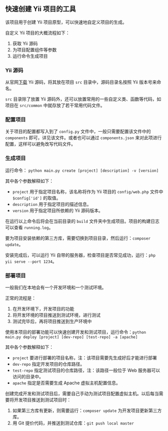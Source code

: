 ## 快速创建 Yii 项目的工具

该项目用于创建 Yii 项目原型，可以快速地自定义项目的生成。

自定义 Yii 项目的大概流程如下：

1. 获取 Yii 源码
2. 为项目配置组件等参数
3. 运行命令生成项目

### Yii 源码

从官网[下载](https://www.yiiframework.com/) Yii 源码，将其放在项目 `src` 目录中，源码目录名按照 Yii 版本号来命名。

`src` 目录除了放置 Yii 源码外，还可以放置常用的一些自定义类、函数等代码，如项目在 `src/common` 中就存放了若干常用代码文件。

### 配置项目

关于项目的配置都写入到了 `config.py` 文件中，一般只需要配置该文件中的 `components` 即可，详见该文件。或者也可以通过 `components.json` 来对此项进行配置，这样可以避免改写代码文件。

### 生成项目

运行命令： `python main.py create [project] [description] -v [version]`

其中各个参数解释如下：

* `project` 用于指定项目名称，该名称将作为 Yii 项目的 `config/web.php` 文件中 `$config['id']` 的取值。
* `description` 用于指定项目的描述信息。
* `version` 用于指定项目所依赖的 Yii 源码版本。

在运行以上命令后将会在当前目录的 `build` 文件夹中生成项目。项目的构建日志可以查看 `running.log`。

要为项目安装依赖的第三方库，需要切换到项目目录，然后运行：`composer update`。

安装完成后，可以运行 Yii 自带的服务器，检查项目是否常见成功，运行：`php yii serve --port 1234`。

### 部署项目

一般我们在本地会有一个开发环境和一个测试环境。

正常的流程是：

1. 在开发环境下，开发项目的功能
2. 将开发环境的项目推送到测试环境，进行测试
3. 测试完毕后，再将项目推送到生产环境中

使用本项目的部署功能可以快速创建开发和测试项目，运行命令：`python main.py deploy [project] [dev-repo] [test-repo] -a [apache]`

其中各个参数解释如下：

* `project` 要进行部署的项目名称，注：该项目需要先生成好后才能进行部署
* `dev-repo` 指定开发项目的仓库路径。
* `test-repo` 指定测试项目的仓库路径，注：该路径一般位于 Web 服务器可以访问的目录中。
* `apache` 指定是否需要生成 Apache 虚拟主机配置信息。

创建完成开发和测试项目后，需要自己手动为测试项目配置虚拟主机。以后每当需要将开发项目推送到测试项目时：

1. 如果第三方库有更新，则需要运行：`composer update` 为开发项目更新第三方库。
2. 用 Git 提价代码，并推送到测试仓库：`git push local master`

